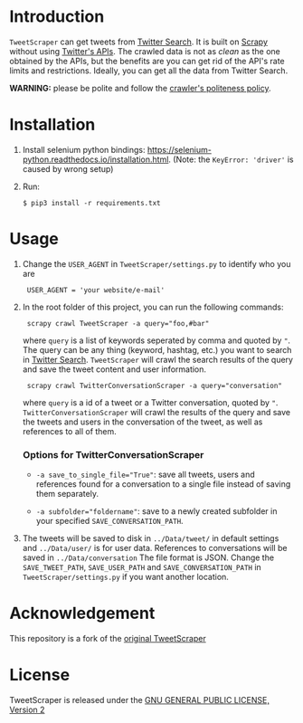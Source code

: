 # Introduction #
`TweetScraper` can get tweets from [Twitter Search](https://twitter.com/explore). 
It is built on [Scrapy](http://scrapy.org/) without using [Twitter's APIs](https://dev.twitter.com/rest/public).
The crawled data is not as *clean* as the one obtained by the APIs, but the benefits are you can get rid of the API's rate limits and restrictions. Ideally, you can get all the data from Twitter Search.

**WARNING:** please be polite and follow the [crawler's politeness policy](https://en.wikipedia.org/wiki/Web_crawler#Politeness_policy).
 

# Installation #
1. Install selenium python bindings: https://selenium-python.readthedocs.io/installation.html. (Note: the `KeyError: 'driver'` is caused by wrong setup)

2. Run:
    
    ```
    $ pip3 install -r requirements.txt
    ```

# Usage #
1. Change the `USER_AGENT` in `TweetScraper/settings.py` to identify who you are
	
		USER_AGENT = 'your website/e-mail'

2. In the root folder of this project, you can run the following commands: 

		scrapy crawl TweetScraper -a query="foo,#bar"

	where `query` is a list of keywords seperated by comma and quoted by `"`. The query can be any thing (keyword, hashtag, etc.) you want to search in [Twitter Search](https://twitter.com/search-home). `TweetScraper` will crawl the search results of the query and save the tweet content and user information.

    	scrapy crawl TwitterConversationScraper -a query="conversation"

	where `query` is a id of a tweet or a Twitter conversation, quoted by `"`. `TwitterConversationScraper` will crawl the results of the query and save the tweets and users in the conversation of the tweet, as well as references to all of them. 
	### Options for TwitterConversationScraper
	- `-a save_to_single_file="True"`: save all tweets, users and references found for a conversation to a single file instead of saving them separately.

	- `-a subfolder="foldername"`: save to a newly created subfolder in your specified `SAVE_CONVERSATION_PATH`.

3. The tweets will be saved to disk in `../Data/tweet/` in default settings and `../Data/user/` is for user data. References to conversations will be saved in `../Data/conversation` The file format is JSON. Change the `SAVE_TWEET_PATH`, `SAVE_USER_PATH` and `SAVE_CONVERSATION_PATH` in `TweetScraper/settings.py` if you want another location.


# Acknowledgement #
This repository is a fork of the [original TweetScraper](https://github.com/jonbakerfish/TweetScraper)


# License #
TweetScraper is released under the [GNU GENERAL PUBLIC LICENSE, Version 2](https://github.com/JonasPuchinger/TweetScraper/blob/master/LICENSE)

